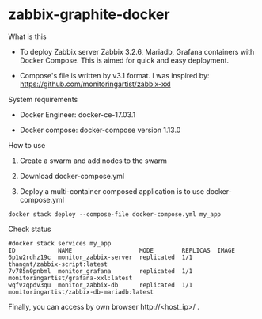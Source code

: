 # zabbix-graphite-docker

What is this

- To deploy Zabbix server Zabbix 3.2.6, Mariadb, Grafana containers with Docker Compose. This is aimed for quick and easy deployment.

- Compose's file is written by v3.1 format. I was inspired by: https://github.com/monitoringartist/zabbix-xxl

System requirements

- Docker Engineer: docker-ce-17.03.1

- Docker compose: docker-compose version 1.13.0

How to use

1. Create a swarm and add nodes to the swarm

2. Download docker-compose.yml

3. Deploy a multi-container composed application is to use docker-compose.yml

```
docker stack deploy --compose-file docker-compose.yml my_app
```
Check status
```
#docker stack services my_app
ID            NAME                   MODE        REPLICAS  IMAGE
6p1w2rdhz19c  monitor_zabbix-server  replicated  1/1       thangnt/zabbix-script:latest
7v785n0pnbml  monitor_grafana        replicated  1/1       monitoringartist/grafana-xxl:latest
wqfvzqpdv3qu  monitor_zabbix-db      replicated  1/1       monitoringartist/zabbix-db-mariadb:latest
```

Finally, you can access by own browser http://<host_ip>/ .
